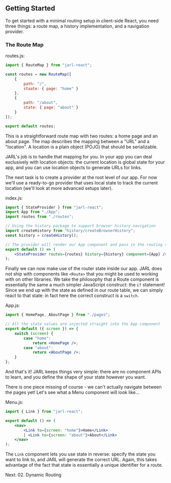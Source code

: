 ## Getting Started

To get started with a minimal routing setup in client-side React, you need three things: a route map, a history implementation, and a navigation provider.

### The Route Map

routes.js:

```js
import { RouteMap } from "jarl-react";

const routes = new RouteMap([
    {
        path: "/",
        staate: { page: "home" }
    },
    {
        path: "/about",
        state: { page: "about" }
    }
]);

export default routes;
```

This is a straightforward route map with two routes: a home page and an about page. The map describes the mapping between a "URL" and a "location". A location is a plain object (POJO) that should be serializable.

JARL's job is to handle that mapping for you. In your app you can deal exclusively with location objects: the current location is global state for your app, and you can use location objects to generate URLs for links.

The next task is to create a provider at the root level of our app. For now we'll use a ready-to-go provider that uses local state to track the current location (we'll look at more advanced setups later).

index.js:

```jsx
import { StateProvider } from "jarl-react";
import App from "./App";
import routes from "./routes";

// Using the history package to support browser history navigation
import createHistory from "history/createBrowserHistory";
const history = createHistory();

// The provider will render our App component and pass in the routing state!
export default () => (
    <StateProvider routes={routes} history={history} component={App} />
);
```

Finally we can now make use of the router state inside our app. JARL does not ship with components like `<Route>` that you might be used to working with on other libraries. We take the philosophy that a Route component is essentially the same a much simpler JavaScript construct: the `if` statement! Since we end up with the state as defined in our route table, we can simply react to that state: in fact here the correct construct is a `switch`.

App.js:

```jsx
import { HomePage, AboutPage } from "./pages";

// All the state values are injected straight into the App component
export default ({ screen }) => {
    switch (screen) {
        case "home":
            return <HomePage />;
        case "about":
            return <AboutPage />;
    }
};
```

And that's it! JARL keeps things very simple: there are no component APIs to learn, and you define the shape of your state however you want.

There is one piece missing of course - we can't actually navigate between the pages yet! Let's see what a Menu component will look like...

Menu.js:

```jsx
import { Link } from "jarl-react";

export default () => (
    <nav>
        <Link to={screen: "home"}>Home</Link>
        | <Link to={screen: "about"}>About</Link>
    </nav>
);
```

The `Link` component lets you use state in reverse: specify the state you want to link to, and JARL will generate the correct URL. Again, this takes advantage of the fact that state is essentially a unique identifier for a route.

Next: 02. Dynamic Routing
